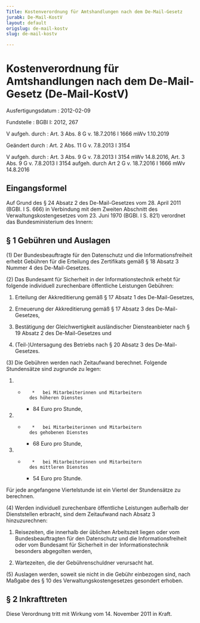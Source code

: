 ```yaml
---
Title: Kostenverordnung für Amtshandlungen nach dem De-Mail-Gesetz
jurabk: De-Mail-KostV
layout: default
origslug: de-mail-kostv
slug: de-mail-kostv

---
```


# Kostenverordnung für Amtshandlungen nach dem De-Mail-Gesetz (De-Mail-KostV)

Ausfertigungsdatum
:   2012-02-09

Fundstelle
:   BGBl I: 2012, 267

V aufgeh. durch
:   Art. 3 Abs. 8 G v. 18.7.2016 I 1666 mWv 1.10.2019

Geändert durch
:   Art. 2 Abs. 11 G v. 7.8.2013 I 3154

V aufgeh. durch
:   Art. 3 Abs. 9 G v. 7.8.2013 I 3154 mWv 14.8.2016, Art. 3 Abs. 9 G v. 7.8.2013 I 3154 aufgeh. durch Art 2 G v. 18.7.2016 I 1666 mWv 14.8.2016


## Eingangsformel

Auf Grund des § 24 Absatz 2 des De-Mail-Gesetzes vom 28. April 2011
(BGBl. I S. 666) in Verbindung mit dem Zweiten Abschnitt des
Verwaltungskostengesetzes vom 23. Juni 1970 (BGBl. I S. 821) verordnet
das Bundesministerium des Innern:


## § 1 Gebühren und Auslagen

(1) Der Bundesbeauftragte für den Datenschutz und die
Informationsfreiheit erhebt Gebühren für die Erteilung des Zertifikats
gemäß § 18 Absatz 3 Nummer 4 des De-Mail-Gesetzes.

(2) Das Bundesamt für Sicherheit in der Informationstechnik erhebt für
folgende individuell zurechenbare öffentliche Leistungen Gebühren:

1.  Erteilung der Akkreditierung gemäß § 17 Absatz 1 des De-Mail-Gesetzes,


2.  Erneuerung der Akkreditierung gemäß § 17 Absatz 3 des De-Mail-
    Gesetzes,


3.  Bestätigung der Gleichwertigkeit ausländischer Diensteanbieter nach §
    19 Absatz 2 des De-Mail-Gesetzes und


4.  (Teil-)Untersagung des Betriebs nach § 20 Absatz 3 des De-Mail-
    Gesetzes.




(3) Die Gebühren werden nach Zeitaufwand berechnet. Folgende
Stundensätze sind zugrunde zu legen:

1.
    *        *   bei Mitarbeiterinnen und Mitarbeitern
            des höheren Dienstes

        *   84 Euro pro Stunde,





2.
    *        *   bei Mitarbeiterinnen und Mitarbeitern
            des gehobenen Dienstes

        *   68 Euro pro Stunde,





3.
    *        *   bei Mitarbeiterinnen und Mitarbeitern
            des mittleren Dienstes

        *   54 Euro pro Stunde.






Für jede angefangene Viertelstunde ist ein Viertel der Stundensätze zu
berechnen.

(4) Werden individuell zurechenbare öffentliche Leistungen außerhalb
der Dienststellen erbracht, sind dem Zeitaufwand nach Absatz 3
hinzuzurechnen:

1.  Reisezeiten, die innerhalb der üblichen Arbeitszeit liegen oder vom
    Bundesbeauftragten für den Datenschutz und die Informationsfreiheit
    oder vom Bundesamt für Sicherheit in der Informationstechnik besonders
    abgegolten werden,


2.  Wartezeiten, die der Gebührenschuldner verursacht hat.




(5) Auslagen werden, soweit sie nicht in die Gebühr einbezogen sind,
nach Maßgabe des § 10 des Verwaltungskostengesetzes gesondert erhoben.


## § 2 Inkrafttreten

Diese Verordnung tritt mit Wirkung vom 14. November 2011 in Kraft.

